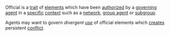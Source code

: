 Official is a [trait](https://github.com/gcassel/Modular-Organization-Terminology/blob/master/terms/trait.md) of [elements](https://github.com/gcassel/Modular-Organization-Terminology/blob/master/terms/element.md) which have been [authorized](https://github.com/gcassel/Modular-Organization-Terminology/blob/master/terms/authority.md) by a [governing](https://github.com/gcassel/Modular-Organization-Terminology/blob/master/terms/governance.md) [agent](https://github.com/gcassel/Modular-Organization-Terminology/blob/master/terms/agent.md) in a [specific](https://github.com/gcassel/Modular-Organization-Terminology/blob/master/terms/specific.md) [context](https://github.com/gcassel/Modular-Organization-Terminology/blob/master/terms/context.md) such as a [network](https://github.com/gcassel/Modular-Organization-Terminology/blob/master/terms/network.md), [group agent](https://github.com/gcassel/Modular-Organization-Terminology/blob/master/compound-terms/group-agent.md) or [subgroup](https://github.com/gcassel/Modular-Organization-Terminology/blob/master/terms/subgroup.md).

Agents may want to govern *divergent [use](https://github.com/gcassel/Modular-Organization-Terminology/blob/master/terms/use.md)* of official elements which [creates](https://github.com/gcassel/Modular-Organization-Terminology/blob/master/terms/creation.md) persistent [conflict](https://github.com/gcassel/Modular-Organization-Terminology/blob/master/terms/conflict.md).
